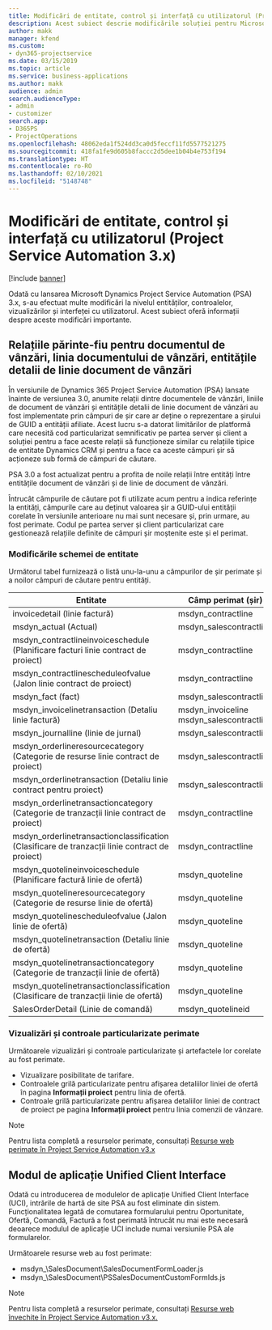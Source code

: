 ```yaml
---
title: Modificări de entitate, control și interfață cu utilizatorul (Project Service Automation 3.x)
description: Acest subiect descrie modificările soluției pentru Microsoft Dynamics Project Service Automation 3.x.
author: makk
manager: kfend
ms.custom:
- dyn365-projectservice
ms.date: 03/15/2019
ms.topic: article
ms.service: business-applications
ms.author: makk
audience: admin
search.audienceType:
- admin
- customizer
search.app:
- D365PS
- ProjectOperations
ms.openlocfilehash: 48062eda1f524dd3ca0d5feccf11fd5577521275
ms.sourcegitcommit: 418fa1fe9d605b8faccc2d5dee1b04b4e753f194
ms.translationtype: HT
ms.contentlocale: ro-RO
ms.lasthandoff: 02/10/2021
ms.locfileid: "5148748"
---
```

# <a name="entity-control-and-user-interface-changes-project-service-automation-3x"></a>Modificări de entitate, control și interfață cu utilizatorul (Project Service Automation 3.x)

[!include [banner](../../includes/psa-now-project-operations.md)]


Odată cu lansarea Microsoft Dynamics Project Service Automation (PSA) 3.x, s-au efectuat multe modificări la nivelul entităților, controalelor, vizualizărilor și interfeței cu utilizatorul. Acest subiect oferă informații despre aceste modificări importante.

## <a name="parent-child-relationships-for-sales-document-sales-document-line-sales-document-line-detail-entities"></a>Relațiile părinte-fiu pentru documentul de vânzări, linia documentului de vânzări, entitățile detalii de linie document de vânzări
În versiunile de Dynamics 365 Project Service Automation (PSA) lansate înainte de versiunea 3.0, anumite relații dintre documentele de vânzări, liniile de document de vânzări și entitățile detalii de linie document de vânzări au fost implementate prin câmpuri de șir care ar deține o reprezentare a șirului de GUID a entității afiliate. Acest lucru s-a datorat limitărilor de platformă care necesită cod particularizat semnificativ pe partea server și client a soluției pentru a face aceste relații să funcționeze similar cu relațiile tipice de entitate Dynamics CRM și pentru a face ca aceste câmpuri șir să acționeze sub formă de câmpuri de căutare.

PSA 3.0 a fost actualizat pentru a profita de noile relații între entități între entitățile document de vânzări și de linie de document de vânzări.

Întrucât câmpurile de căutare pot fi utilizate acum pentru a indica referințe la entități, câmpurile care au deținut valoarea șir a GUID-ului entității corelate în versiunile anterioare nu mai sunt necesare și, prin urmare, au fost perimate. Codul pe partea server și client particularizat care gestionează relațiile definite de câmpuri șir moștenite este și el perimat.

### <a name="entity-schema-changes"></a>Modificările schemei de entitate
Următorul tabel furnizează o listă unu-la-unu a câmpurilor de șir perimate și a noilor câmpuri de căutare pentru entități. 

 Entitate |   Câmp perimat (șir) | Câmp nou (căutare)
--- | --- | ---
invoicedetail (linie factură) |  msdyn_contractline |    msdyn_contractlineid
msdyn_actual (Actual) | msdyn_salescontractline |   msdyn_salescontractlineid
msdyn_contractlineinvoiceschedule (Planificare facturi linie contract de proiect) |    msdyn_contractline |    msdyn_contractlineid
msdyn_contractlinescheduleofvalue (Jalon linie contract de proiect) |   msdyn_contractline |    msdyn_contractlineid
msdyn_fact (fact) | msdyn_salescontractline |   msdyn_salescontractlineid
msdyn_invoicelinetransaction (Detaliu linie factură) | msdyn_invoiceline <br> msdyn_salescontractline | msdyn_invoicelineid <br> msdyn_salescontractlineid
msdyn_journalline (linie de jurnal) |  msdyn_salescontractline |   msdyn_salescontractlineid
msdyn_orderlineresourcecategory (Categorie de resurse linie contract de proiect) | msdyn_salescontractline |   msdyn_contractlineid
msdyn_orderlinetransaction (Detaliu linie contract pentru proiect) | msdyn_salescontractline |   msdyn_salescontractlineid
msdyn_orderlinetransactioncategory (Categorie de tranzacții linie contract de proiect) |   msdyn_contractline |    msdyn_contractlineid
msdyn_orderlinetransactionclassification (Clasificare de tranzacții linie contract de proiect) |   msdyn_contractline |    msdyn_contractlineid
msdyn_quotelineinvoiceschedule (Planificare factură linie de ofertă) |  msdyn_quoteline |   msdyn_quotelineid
msdyn_quotelineresourcecategory (Categorie de resurse linie de ofertă) |    msdyn_quoteline |   msdyn_quotelineid
msdyn_quotelinescheduleofvalue (Jalon linie de ofertă) | msdyn_quoteline |   msdyn_quotelineid
msdyn_quotelinetransaction (Detaliu linie de ofertă) |    msdyn_quoteline |   msdyn_quotelineid
msdyn_quotelinetransactioncategory (Categorie de tranzacții linie de ofertă) |  msdyn_quoteline |   msdyn_quotelineid
msdyn_quotelinetransactionclassification (Clasificare de tranzacții linie de ofertă) |  msdyn_quoteline |   msdyn_quotelineid
SalesOrderDetail (Linie de comandă) | msdyn_quotelineid | msdyn_quoteline 

### <a name="deprecated-custom-views-and-controls"></a>Vizualizări și controale particularizate perimate
Următoarele vizualizări și controale particularizate și artefactele lor corelate au fost perimate.

- Vizualizare posibilitate de tarifare.
- Controalele grilă particularizate pentru afișarea detaliilor liniei de ofertă în pagina **Informații proiect** pentru linia de ofertă.
- Controale grilă particularizate pentru afișarea detaliilor liniei de contract de proiect pe pagina **Informații proiect** pentru linia comenzii de vânzare.

> [!NOTE]
> Pentru lista completă a resurselor perimate, consultați [Resurse web perimate în Project Service Automation v3.x](../developer-guides/web-resources-deprecated-v3.x.md)

## <a name="unified-client-interface-app-module"></a>Modul de aplicație Unified Client Interface
Odată cu introducerea de modulelor de aplicație Unified Client Interface (UCI), intrările de hartă de site PSA au fost eliminate din sistem.  
Funcționalitatea legată de comutarea formularului pentru Oportunitate, Ofertă, Comandă, Factură a fost perimată întrucât nu mai este necesară deoarece modulul de aplicație UCI include numai versiunile PSA ale formularelor.  

Următoarele resurse web au fost perimate:

- msdyn_\SalesDocument\SalesDocumentFormLoader.js
- msdyn_\SalesDocument\PSSalesDocumentCustomFormIds.js

> [!NOTE]
> Pentru lista completă a resurselor perimate, consultați [Resurse web învechite în Project Service Automation v3.x.](../developer-guides/web-resources-deprecated-v3.x.md)


